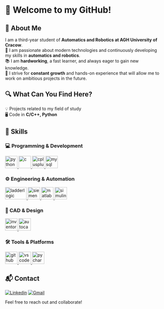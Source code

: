 # 👋 Welcome to my GitHub! 

## 📌 About Me  
I am a third-year student of **Automatics and Robotics at AGH University of Cracow**.  
🔧 I am passionate about modern technologies and continuously developing my skills in **automatics and robotics**.  
📚 I am **hardworking**, a fast learner, and always eager to gain new knowledge.  
🎯 I strive for **constant growth** and hands-on experience that will allow me to work on ambitious projects in the future.  

## 🔍 What Can You Find Here?  
💡 Projects related to my field of study  
🖥️ Code in **C/C++, Python**  

## 🚀 Skills  

### 💻 Programming & Development  
<a href="https://www.python.org" target="_blank" rel="noreferrer"> <img src="https://skillicons.dev/icons?i=python" alt="python" width="40" height="40"/> </a>  <a href="https://www.cprogramming.com/" target="_blank" rel="noreferrer"> <img src="https://skillicons.dev/icons?i=c" alt="c" width="40" height="40"/> </a>  <a href="https://www.w3schools.com/cpp/" target="_blank" rel="noreferrer"> <img src="https://skillicons.dev/icons?i=cpp" alt="cplusplus" width="40" height="40"/> </a>  <a href="https://www.postgresql.com/" target="_blank" rel="noreferrer"> <img src="https://skillicons.dev/icons?i=postgresql" alt="mysql" width="40" height="40"/> </a>  

### ⚙️ Engineering & Automation  
<a href="https://en.wikipedia.org/wiki/Ladder_logic" target="_blank" rel="noreferrer"> <img src="https://ladderlogicworld.com/wp-content/uploads/2021/02/cropped-LadderLogicWorld-Logo-480x287-1.jpg" alt="ladderlogic" width="70" height="40"/> </a>  <a href="https://new.siemens.com/global/en/products/automation.html" target="_blank" rel="noreferrer"> <img src="https://cdn.jsdelivr.net/npm/simple-icons@3.0.1/icons/siemens.svg" alt="siemens" width="40" height="40"/> </a>  <a href="https://www.mathworks.com/products/matlab.html" target="_blank" rel="noreferrer"> <img src="https://skillicons.dev/icons?i=matlab" alt="matlab" width="40" height="40"/> </a>  <a href="https://www.mathworks.com/products/simulink.html" target="_blank" rel="noreferrer"> <img src="https://upload.wikimedia.org/wikipedia/commons/3/36/Simulink_Logo_%28non-wordmark%29.png" alt="simulink" width="40" height="40"/> </a>  

### 🎨 CAD & Design  
<a href="https://www.autodesk.com/products/inventor/overview" target="_blank" rel="noreferrer"> <img src="https://cad-project.pl/wp-content/uploads/2021/10/autodesk-inventor-professional-product-icon-social-400.png" alt="inventor" width="40" height="40"/> </a>  <a href="https://www.autodesk.com/products/autocad/overview" target="_blank" rel="noreferrer"> <img src="https://skillicons.dev/icons?i=autocad" alt="autocad" width="40" height="40"/> </a>  

### 🛠 Tools & Platforms  
<a href="https://github.com/" target="_blank" rel="noreferrer"> <img src="https://skillicons.dev/icons?i=github" alt="github" width="40" height="40"/> </a>  <a href="https://code.visualstudio.com/" target="_blank" rel="noreferrer"> <img src="https://skillicons.dev/icons?i=vscode" alt="vscode" width="40" height="40"/> </a>  <a href="https://www.jetbrains.com/pycharm/" target="_blank" rel="noreferrer"> <img src="https://skillicons.dev/icons?i=pycharm" alt="pycharm" width="40" height="40"/> </a>  

## 📬 Contact  
[![Linkedin](https://skillicons.dev/icons?i=linkedin)](https://www.linkedin.com/in/dawid-świgut-8283ba287/)  [![Gmail](https://skillicons.dev/icons?i=gmail)](mailto:dawidswigut@gmail.com)

Feel free to reach out and collaborate!
